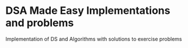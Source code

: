 # DSA Made Easy Implementations and problems
 Implementation of DS and Algorithms with solutions to exercise problems
